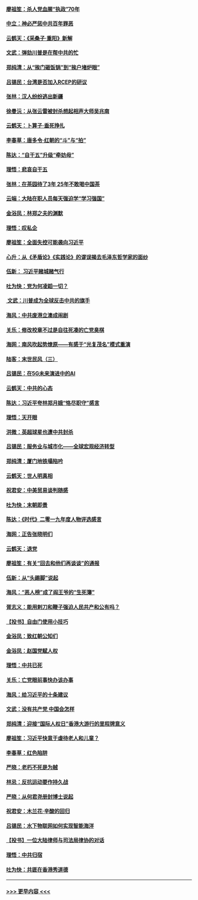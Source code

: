 #### [廖祖笙：杀人党血腥“执政”70年](../pages/nsc993/n11745144.md?t=12260722) 
#### [中立：神必严惩中共百年罪恶](../pages/nsc993/n11744970.md?t=12260722) 
#### [云鹤天：《采桑子‧重阳》新解](../pages/nsc993/n11744948.md?t=12260722) 
#### [文武：弹劾川普是在帮中共的忙](../pages/nsc993/n11744758.md?t=12260722) 
#### [郑纯清：从“挨门砸饭锅”到“挨户堵炉眼”](../pages/nsc993/n11744745.md?t=12260722) 
#### [吕锡民：台湾是否加入RCEP的研议](../pages/nsc993/n11744701.md?t=12260722) 
#### [张林：汉人纷纷逃出新疆](../pages/nsc993/n11743530.md?t=12260722) 
#### [徐曼沅：从张云雷被封杀想起相声大师吴兆南](../pages/nsc993/n11741816.md?t=12260722) 
#### [云鹤天：卜算子‧垂死挣扎](../pages/nsc993/n11739956.md?t=12260722) 
#### [李春草：唐多令‧红朝的“斗”与“拍”](../pages/nsc993/n11739830.md?t=12260722) 
#### [陈达：“自干五”升级“牵妨母”](../pages/nsc993/n11739724.md?t=12260722) 
#### [理悟：悲哀自干五](../pages/nsc993/n11739547.md?t=12260722) 
#### [张林：在茶园待了3年 25年不敢喝中国茶](../pages/nsc993/n11739240.md?t=12260722) 
#### [云端：大陆在职人员每天强迫学“学习强国”](../pages/nsc993/n11738735.md?t=12260722) 
#### [金浴凤：林郑之夫的渊默](../pages/nsc993/n11737735.md?t=12260722) 
#### [理悟：叹私企](../pages/nsc993/n11737715.md?t=12260722) 
#### [廖祖笙：全面失控可能袭向习近平](../pages/nsc993/n11737704.md?t=12260722) 
#### [心升：从《矛盾论》《实践论》的谬误揭去毛泽东哲学家的面纱](../pages/nsc993/n11736962.md?t=12260722) 
#### [伍新： 习近平赌城赌气行](../pages/nsc993/n11736929.md?t=12260722) 
#### [吐为快：党为何凌蹈一切？](../pages/nsc993/n11736915.md?t=12260722) 
#### [ 文武：川普成为全球反击中共的旗手](../pages/nsc993/n11736882.md?t=12260722) 
#### [海风：中共废港立澳成闹剧](../pages/nsc993/n11735857.md?t=12260722) 
#### [关乐：修改校章不过是自往死凑的亡党臭棋](../pages/nsc993/n11735097.md?t=12260722) 
#### [海网：南风吹起势燎原——有感于“光复茂名”模式重演](../pages/nsc993/n11732308.md?t=12260722) 
#### [陆客：末世民风（三）](../pages/nsc993/n11732211.md?t=12260722) 
#### [吕锡民：在5G未来演进中的AI](../pages/nsc993/n11730010.md?t=12260722) 
#### [云鹤天：中共的心态](../pages/nsc993/n11729906.md?t=12260722) 
#### [陈达：习近平夸林郑月娥“恪尽职守”感言](../pages/nsc993/n11729881.md?t=12260722) 
#### [理悟：天开眼](../pages/nsc993/n11729699.md?t=12260722) 
#### [洪微：英超球星也遭中共封杀](../pages/nsc993/n11727243.md?t=12260722) 
#### [吕锡民：服务业与城市化——全球宏观经济转型](../pages/nsc993/n11725845.md?t=12260722) 
#### [郑纯清：厦门地铁塌陷吟](../pages/nsc993/n11725813.md?t=12260722) 
#### [云鹤天：世人明真相](../pages/nsc993/n11725621.md?t=12260722) 
#### [祝君安：中美贸易谈判随感](../pages/nsc993/n11725609.md?t=12260722) 
#### [吐为快：末朝即景](../pages/nsc993/n11723365.md?t=12260722) 
#### [陈达：《时代》二零一九年度人物评选感言](../pages/nsc993/n11723337.md?t=12260722) 
#### [海网：正告张晓明们](../pages/nsc993/n11723228.md?t=12260722) 
#### [云鹤天：退党](../pages/nsc993/n11723056.md?t=12260722) 
#### [廖祖笙：有关“回去和他们再谈谈”的通报](../pages/nsc993/n11722442.md?t=12260722) 
#### [伍新：从“头踢脚”说起](../pages/nsc993/n11722429.md?t=12260722) 
#### [海风：“恶人榜”成了阎王爷的“生死簿”](../pages/nsc993/n11722272.md?t=12260722) 
#### [胥志义：能用剌刀和鞭子强迫人民共产和公有吗？](../pages/nsc993/n11720569.md?t=12260722) 
#### [【投书】自由门使用小技巧](../pages/nsc993/n11720180.md?t=12260722) 
#### [金浴凤：致红朝公知们](../pages/nsc993/n11720563.md?t=12260722) 
#### [金浴凤：赵国党赋人权](../pages/nsc993/n11720533.md?t=12260722) 
#### [理悟：中共已死](../pages/nsc993/n11720233.md?t=12260722) 
#### [关乐：亡党眼前事快办该办事](../pages/nsc993/n11719160.md?t=12260722) 
#### [海风：给习近平的十条建议](../pages/nsc993/n11717616.md?t=12260722) 
#### [文武：没有共产党 中国会怎样](../pages/nsc993/n11717584.md?t=12260722) 
#### [郑纯清：迎接“国际人权日”香港大游行的里程牌意义](../pages/nsc993/n11717417.md?t=12260722) 
#### [廖祖笙：习近平快意于虐待老人和儿童？](../pages/nsc993/n11715313.md?t=12260722) 
#### [李春草：红色陷阱](../pages/nsc993/n11715029.md?t=12260722) 
#### [严晓：老朽不死是为贼](../pages/nsc993/n11712910.md?t=12260722) 
#### [林忌：反抗运动要作持久战](../pages/nsc993/n11712623.md?t=12260722) 
#### [严晓：从何君尧册封博士说起](../pages/nsc993/n11712465.md?t=12260722) 
#### [祝君安：木兰花·辛酸的回归](../pages/nsc993/n11712381.md?t=12260722) 
#### [吕锡民：水下物联网如何实现智能海洋](../pages/nsc993/n11711158.md?t=12260722) 
#### [【投书】一位大陆律师与司法局律协的对话](../pages/nsc993/n11709675.md?t=12260722) 
#### [理悟：中共归宿](../pages/nsc993/n11710059.md?t=12260722) 
#### [吐为快：共匪在香港秀道德](../pages/nsc993/n11709979.md?t=12260722) 

----
#### [ >>> 更早内容 <<< ](../indexes/nsc993-earlier.md)
